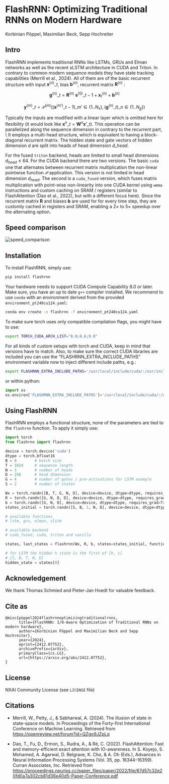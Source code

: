 # FlashRNN: Optimizing Traditional RNNs on Modern Hardware
Korbinian Pöppel, Maximilian Beck, Sepp Hochreiter

## Intro

FlashRNN implements traditional RNNs like LSTMs, GRUs and Elman networks as well as the recent sLSTM architecture in CUDA and Triton. In contrary to common modern sequence models they have state tracking capabilities (Merrill et al., 2024). All of them are of the basic recurrent structure with input $\mathbf{x}^{(n)}\_t$, bias $\mathbf{b}^{(n)}$, recurrent matrix $\mathbf{R}^{(n)}$ :

$$
\mathbf{g}^{(n)}\_{t} = \mathbf{R}^{(n)} \ \mathbf{s}^{(0)}\_{t-1} + \mathbf{x}^{(n)}_{t} + \mathbf{b}^{(n)} 
$$

$$
\mathbf{y}^{(m)}\_t = \mathcal{P}^{(m)}\left( \left( \mathbf{s}^{(m')}\_{t-1} \right)\_{m' \in \{1..N_s\}} , \left( \mathbf{g}^{(n)}\_{t}  \right)\_{n \in \{1..N_g\}} \right)
$$

Typically the inputs are modified with a linear layer which is omitted here for flexibility (it would look like $\mathbf{x}^{n}\_t = \mathbf{W}^{n} \mathbf{x'}\_t$). This operation can be parallelized along the sequence dimension in contrary to the recurrent part, \\
It employs a multi-head structure, which is equivalent to having a block-diagonal recurrent matrix. The hidden state and gate vectors of hidden dimension $d$ are split into heads of head dimension $d\_{head}$. 

For the fused `triton` backend, heads are limited to small head dimensions $d_{head} \leq 64$. For the CUDA backend there are two versions. The basic `cuda` one that alternates between recurrent matrix multiplication the non-linear pointwise function $\mathcal{P}$ application. This version is not limited in head dimension $d_{head}$. The second is a `cuda_fused` version, which fuses matrix multiplication with point-wise non-linearity into one CUDA kernel using `wmma` instructions and custom caching on SRAM / registers (similar to FlashAttention (Dao et al., 2022), but with a different focus here). Since the recurrent matrix $\mathbf{R}$ and biases $\mathbf{b}$ are used for for every time step, they are customly cached in registers and SRAM, enabling a $2 \times$ to $5 \times$
speedup over the alternating option. 

## Speed comparison

![speed_comparison](head_dim--lstm.svg)

## Installation

To install FlashRNN, simply use:
```bash
pip install flashrnn
``` 

Your hardware needs to support CUDA Compute Capability $8.0$ or later. Make sure, you have an up to date `g++` compiler installed. We recommend to use `conda` with an environment derived from the provided `environment_pt240cu124.yaml`:
```bash
conda env create -n flashrnn -f environment_pt240cu124.yaml
```

To make sure torch uses only compatible compilation flags, you might have to use:
```bash
export TORCH_CUDA_ARCH_LIST="8.0;8.6;9.0"
```

For all kinds of custom setups with torch and CUDA, keep in mind that versions have to match. Also, to make sure the correct CUDA libraries are included you can use the "FLASHRNN_EXTRA_INCLUDE_PATHS" environment variable now to inject different include paths, e.g.:

```bash
export FLASHRNN_EXTRA_INCLUDE_PATHS='/usr/local/include/cuda/:/usr/include/cuda/'
```

or within python:

```python
import os
os.environ['FLASHRNN_EXTRA_INCLUDE_PATHS']='/usr/local/include/cuda/:/usr/include/cuda/'
```



## Using FlashRNN

FlashRNN employs a functional structure, none of the parameters are tied to the `flashrnn` function. To apply it simply use:
```python
import torch
from flashrnn import flashrnn

device = torch.device('cuda')
dtype = torch.bfloat16
B = 8        # batch size
T = 1024     # sequence length
N = 3        # number of heads
D = 256      # head dimension
G = 4        # number of gates / pre-activations for LSTM example
S = 2        # number of states

Wx = torch.randn([B, T, G, N, D], device=device, dtype=dtype, requires_grad=True)
R = torch.randn([G, N, D, D], device=device, dtype=dtype, requires_grad=True)
b = torch.randn([G, N, D], device=device, dtype=dtype, requires_grad=True)
states_initial = torch.randn([S, B, 1, N, D], device=device, dtype=dtype, requires_grad=True)

# available functions
# lstm, gru, elman, slstm

# available backend
# cuda_fused, cuda, triton and vanilla

states, last_states = flashrnn(Wx, R, b, states=states_initial, function="lstm", backend="cuda_fused")

# for LSTM the hidden h state is the first of [h, c]
# [S, B, T, N, D]
hidden_state = states[0]

```
## Acknowledgement 
We thank Thomas Schmied and Pieter-Jan Hoedt for valuable feedback.

## Cite as
```
@misc{pöppel2024flashrnnoptimizingtraditionalrnns,
      title={FlashRNN: I/O-Aware Optimization of Traditional RNNs on modern hardware}, 
      author={Korbinian Pöppel and Maximilian Beck and Sepp Hochreiter},
      year={2024},
      eprint={2412.07752},
      archivePrefix={arXiv},
      primaryClass={cs.LG},
      url={https://arxiv.org/abs/2412.07752}, 
}
```

## License
NXAI Community License (see `LICENSE` file)

## Citations
-  Merrill, W., Petty, J., & Sabharwal, A. (2024). The illusion of state in state-space models. In Proceedings of the Forty-first International Conference on Machine Learning. Retrieved from https://openreview.net/forum?id=QZgo9JZpLq

- Dao, T., Fu, D., Ermon, S., Rudra, A., & Ré, C. (2022). FlashAttention: Fast and memory-efficient exact attention with IO-awareness. In S. Koyejo, S. Mohamed, A. Agarwal, D. Belgrave, K. Cho, & A. Oh (Eds.), Advances in Neural Information Processing Systems (Vol. 35, pp. 16344–16359). Curran Associates, Inc. Retrieved from https://proceedings.neurips.cc/paper_files/paper/2022/file/67d57c32e20fd0a7a302cb81d36e40d5-Paper-Conference.pdf


